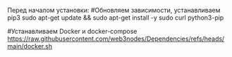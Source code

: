 Перед началом установки:
#Обновляем зависимости, устанавливаем pip3
sudo apt-get update && sudo apt-get install -y sudo curl python3-pip

#Устанавливаем Docker и docker-compose
https://raw.githubusercontent.com/web3nodes/Dependencies/refs/heads/main/docker.sh

